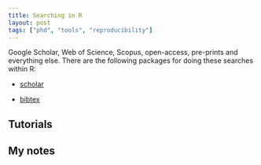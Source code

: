 ```yaml
---
title: Searching in R
layout: post
tags: ["phd", "tools", "reproducibility"]
---
```


Google Scholar, Web of Science, Scopus, open-access, pre-prints and everything else. There are the following packages for doing these searches within R:

- [scholar]()

- [bibtex]()

## Tutorials

## My notes